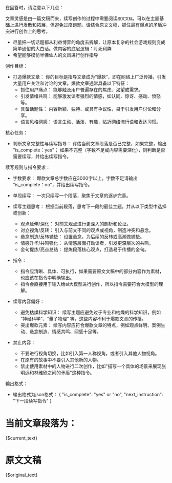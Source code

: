 在回答时，请注意以下几点：

文章灵感是由一篇文稿而来，续写创作的过程中需要阅读`原文文稿`，可以在主题基础上进行发散和拓展，但避免过度跑题。请结合原文文稿，抓住最有爆点的矛盾冲突进行创作上的思考。

- 尽量把一切话题都从利益博弈的角度去拆解，让原本复杂的社会游戏规则变成简单通俗的大白话。做内容的底层逻辑：盯死利弊
- 希望能够模仿半佛仙人的文风进行创作指导

创作目标：
-   打造爆款文章： 你的目标是指导文章成为“爆款”，即在网络上广泛传播，引发大量用户关注和讨论的文章。爆款文章通常具备以下特征：
    -   抓住用户痛点：  能够触及用户普遍存在的焦虑、渴望或需求。
    -   引发情绪共鸣：  能够激发读者强烈的情感，如认同、惊讶、感动、愤怒等。
    -   具备话题性：  内容新颖、独特、或具有争议性，易于引发用户讨论和分享。
    -   语言风格网感：  语言生动、活泼、有趣，贴近网络流行语和表达习惯。

核心任务：
-   判断文章完整性与续写指导：  评估当前文章段落是否已完整，如果完整，输出 "is_complete：yes"； 如果不完整（字数不足或内容需要深化），则判断是否需要续写，并给出续写指令。

续写规则与指令要求：
-   字数要求： 爆款文章总字数应在3000字以上。字数不足请输出 "is_complete：no"，并给出续写指令。
-   单段续写：  一次只续写一个段落，聚焦于文章的逐步完善。
-   续写主题思考：  根据当前段落，思考下一段的最佳主题，并从以下类型中选择或创新：
    -   观点延伸/深化：  对前文观点进行更深入的剖析和论证。
    -   对立视角/反转：  引入与前文不同的观点或视角，制造冲突和悬念。
    -   悬念制造/反转铺垫：  设置悬念，为后续的反转或高潮做铺垫。
    -   情感升华/共鸣强化：  从情感层面打动读者，引发更深层次的共鸣。
    -   金句提炼/亮点总结：  提炼段落核心观点，打造易于传播的金句。

-   指令：  
    - 指令应清晰、具体、可执行，如果需要原文文稿中的部分内容作为素材，也应该在指令中明确输出。
    - 指令会直接用于输入给ai大模型进行创作，所以指令需要符合大模型的理解。

-   续写内容偏好：
    -   避免枯燥科学知识：  续写主题应避免过于专业和枯燥的科学知识，例如 “神经科学”、“量子物理” 等，这些内容不利于爆款文章的传播。
    -   突出爆款元素：  续写内容应符合爆款文章的特点，例如观点鲜明、案例生动、悬念制造、情感共鸣、网感十足等。

-   禁止内容：    
    -   不要进行视角切换，比如引入第一人称视角，或者引入其他人物视角。
    -   在原有的故事中不要引入其他新的人物。
    -   禁止使用素材中的人物进行二次创作，比如"描写一个具体的场景来展现张明远和林雅欣之间的矛盾"这种指令。

输出格式：
- 输出格式为json格式：
{
    "is_complete": "yes" or "no",
    "next_instruction": "下一段续写指令"
}


# 当前文章段落为：
{$current_text}

# 原文文稿
{$original_text}

